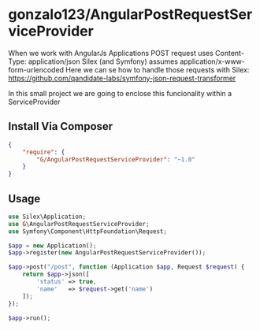 # gonzalo123/AngularPostRequestServiceProvider

When we work with AngularJs Applications POST request uses Content-Type: application/json
Silex (and Symfony) assumes application/x-www-form-urlencoded
Here we can se how to handle those requests with Silex:
https://github.com/qandidate-labs/symfony-json-request-transformer

In this small project we are going to enclose this funcionality within a ServiceProvider

## Install Via Composer

```json
{
    "require": {
        "G/AngularPostRequestServiceProvider": "~1.0"
    }
}
```

## Usage

```php
use Silex\Application;
use G\AngularPostRequestServiceProvider;
use Symfony\Component\HttpFoundation\Request;

$app = new Application();
$app->register(new AngularPostRequestServiceProvider());

$app->post("/post", function (Application $app, Request $request) {
    return $app->json([
        'status' => true,
        'name'   => $request->get('name')
    ]);
});

$app->run();
```

